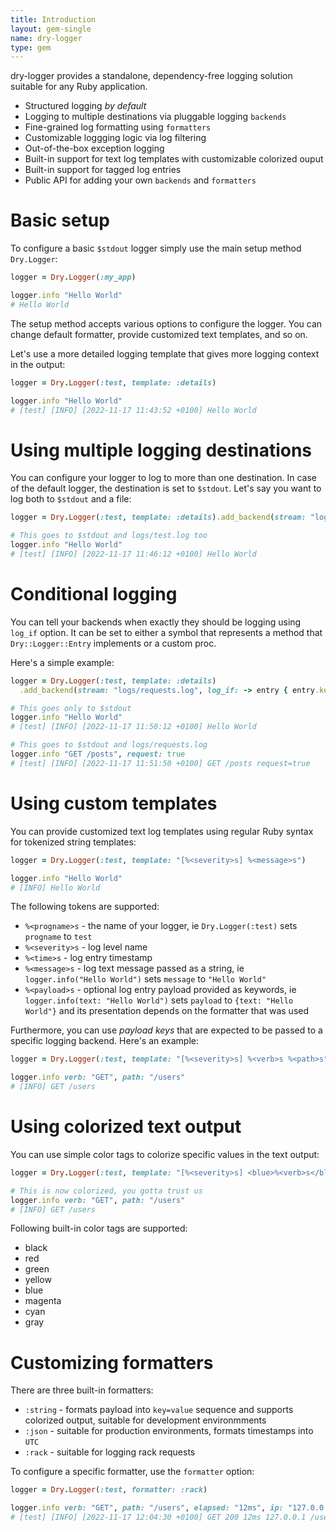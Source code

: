 ```yaml
---
title: Introduction
layout: gem-single
name: dry-logger
type: gem
---
```


dry-logger provides a standalone, dependency-free logging solution suitable for any Ruby application.

- Structured logging *by default*
- Logging to multiple destinations via pluggable logging `backends`
- Fine-grained log formatting using `formatters`
- Customizable loggging logic via log filtering
- Out-of-the-box exception logging
- Built-in support for text log templates with customizable colorized ouput
- Built-in support for tagged log entries
- Public API for adding your own `backends` and `formatters`

# Basic setup

To configure a basic `$stdout` logger simply use the main setup method `Dry.Logger`:

```ruby
logger = Dry.Logger(:my_app)

logger.info "Hello World"
# Hello World
```

The setup method accepts various options to configure the logger. You can change default formatter,
provide customized text templates, and so on.

Let's use a more detailed logging template that gives more logging context in the output:

```ruby
logger = Dry.Logger(:test, template: :details)

logger.info "Hello World"
# [test] [INFO] [2022-11-17 11:43:52 +0100] Hello World
```

# Using multiple logging destinations

You can configure your logger to log to more than one destination. In case of the default logger,
the destination is set to `$stdout`. Let's say you want to log both to `$stdout` and a file:

```ruby
logger = Dry.Logger(:test, template: :details).add_backend(stream: "logs/test.log")

# This goes to $stdout and logs/test.log too
logger.info "Hello World"
# [test] [INFO] [2022-11-17 11:46:12 +0100] Hello World
```

# Conditional logging

You can tell your backends when exactly they should be logging using `log_if` option. It can be set
to either a symbol that represents a method that `Dry::Logger::Entry` implements or a custom proc.

Here's a simple example:

```ruby
logger = Dry.Logger(:test, template: :details)
  .add_backend(stream: "logs/requests.log", log_if: -> entry { entry.key?(:request) })

# This goes only to $stdout
logger.info "Hello World"
# [test] [INFO] [2022-11-17 11:50:12 +0100] Hello World

# This goes to $stdout and logs/requests.log
logger.info "GET /posts", request: true
# [test] [INFO] [2022-11-17 11:51:50 +0100] GET /posts request=true
```

# Using custom templates

You can provide customized text log templates using regular Ruby syntax for tokenized string templates:

```ruby
logger = Dry.Logger(:test, template: "[%<severity>s] %<message>s")

logger.info "Hello World"
# [INFO] Hello World
```

The following tokens are supported:

- `%<progname>s` - the name of your logger, ie `Dry.Logger(:test)` sets `progname` to `test`
- `%<severity>s` - log level name
- `%<time>s` - log entry timestamp
- `%<message>s` - log text message passed as a string, ie `logger.info("Hello World")` sets `message` to `"Hello World"`
- `%<payload>s` - optional log entry payload provided as keywords, ie `logger.info(text: "Hello World")` sets `payload` to `{text: "Hello World"}` and its presentation depends on the formatter that was used

Furthermore, you can use *payload keys* that are expected to be passed to a specific logging backend.
Here's an example:

```ruby
logger = Dry.Logger(:test, template: "[%<severity>s] %<verb>s %<path>s")

logger.info verb: "GET", path: "/users"
# [INFO] GET /users
```

# Using colorized text output

You can use simple color tags to colorize specific values in the text output:

```ruby
logger = Dry.Logger(:test, template: "[%<severity>s] <blue>%<verb>s</blue> <green>%<path>s</green>")

# This is now colorized, you gotta trust us
logger.info verb: "GET", path: "/users"
# [INFO] GET /users
```

Following built-in color tags are supported:

- black
- red
- green
- yellow
- blue
- magenta
- cyan
- gray

# Customizing formatters

There are three built-in formatters:

- `:string` - formats payload into `key=value` sequence and supports colorized output, suitable for development environmments
- `:json` - suitable for production environments, formats timestamps into `UTC`
- `:rack` - suitable for logging rack requests

To configure a specific formatter, use the `formatter` option:

```ruby
logger = Dry.Logger(:test, formatter: :rack)

logger.info verb: "GET", path: "/users", elapsed: "12ms", ip: "127.0.0.1", status: 200, length: 312, params: {}
# [test] [INFO] [2022-11-17 12:04:30 +0100] GET 200 12ms 127.0.0.1 /users 312
```
